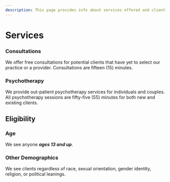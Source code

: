 ```yaml
---
description: This page provides info about services offered and client eligibility for Matters of the Mind Therapy, PLLC.
---
```


# Services

### Consultations

We offer free consultations for potential clients that have yet to select our practice or a provider. Consultations are fifteen (15) minutes.

### Psychotherapy

We provide out-patient psychotherapy services for individuals and couples. All psychotherapy sessions are fifty-five (55) minutes for both new and existing clients.

## Eligibility

### Age

We see anyone _**ages 13 and up**_.

### Other Demographics

We see clients regardless of race, sexual orientation, gender identity, religion, or political leanings.
